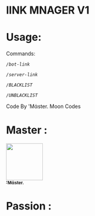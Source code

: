 # lINK MNAGER V1


# Usage: 

Commands:

*`/bot-link`*

*`/server-link`*

*`/BLACKLIST`*

*`/UNBLACKLIST`*

Code By 'Mάster. Moon Codes


# Master : 
 <td align="center"><a href="https://github.com/MoMaster99"><img src="https://cdn.discordapp.com/avatars/704839754717331476/470baa17877656ad06cce97c04c5865a.png?size=1024" width="100px;" alt=""/><br /><sub><b>'Mάster.</b></sub></a><br /><a href="https://github.com/MoMaster99" title="Developer"></a></td>
 </tr>
 </table>


# Passion : 

 <td align="center"><a href="https://github.com/MoMaster99"><img src="https://cdn.discordapp.com/avatars/555752666223869953/a_926cca63956d19801c48dd83fb5a10b7.gif?size=1024" width="100px</td>
 </tr>
 </table>

